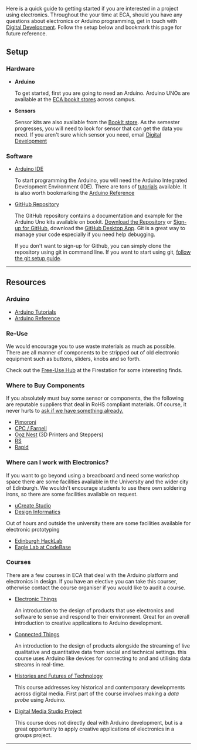 
Here is a quick guide to getting started if you are interested in a project using electronics. Throughout the your time at ECA, should you have any questions about electronics or Arduino programming, get in touch with [Digital Development](mailto:DigiDevECA@ed.ac.uk?subject=Help!). Follow the setup below and bookmark this page for future reference.

## Setup

### Hardware

- **Arduino**

  To get started, first you are going to need an Arduino. Arduino UNOs are available at the [ECA bookit stores](https://bookit.eca.ed.ac.uk/av/) across campus.

- **Sensors**

  Sensor kits are also available from the [BookIt store](https://bookit.eca.ed.ac.uk/av/). As the semester progresses, you will need to look for sensor that can get the data you need. If you aren't sure which sensor you need, email [Digital Development](mailto:DigiDevECA@ed.ac.uk?subject=Help%20With%20Sensors&body=Hi,%0A%0AI%20Need%20X%20in%20order%20to%20do%20Y.%20Which%20sensor%20do%20I%20need?)

### Software

- [Arduino IDE](https://www.arduino.cc)

  To start programming the Arduino, you will need the Arduino Integrated Development Environment (IDE). There are tons of [tutorials](https://www.arduino.cc/en/Tutorial/HomePage) available. It is also worth bookmarking the [Arduino Reference](https://www.arduino.cc/reference/en/)

- [GitHub Repository](https://github.com/Edinburgh-College-of-Art/arduino-examples)

  The GitHub repository contains a documentation and example for the Arduino Uno kits available on bookit. [Download the Repository](https://github.com/Edinburgh-College-of-Art/arduino-examples/archive/master.zip) or [Sign-up for GitHub](https://github.com), download the [GitHub Desktop App](https://desktop.github.com). Git is a great way to manage your code especially if you need help debugging.

  If you don't want to sign-up for Github, you can simply clone the repository using git in command line. If you want to start using git, [follow the git setup guide](#Git-Windows).

---

## Resources

### Arduino

- [Arduino Tutorials](https://www.arduino.cc/en/Tutorial/HomePage)
- [Arduino Reference](https://www.arduino.cc/reference/en/)

### Re-Use

We would encourage you to use waste materials as much as possible. There are all manner of components to be stripped out of old electronic equipment such as buttons, sliders, knobs and so forth.

Check out the [Free-Use Hub](https://www.eca.ed.ac.uk/facility/free-use-hub) at the Firestation for some interesting finds.

### Where to Buy Components

If you absolutely must buy some sensor or components, the the following are reputable suppliers that deal in RoHS compliant materials. Of course, it never hurts to [ask if we have something already.](mailto:DigiDevECA@ed.ac.uk?Subject=Sensors&Body=Hi%2C%0A%0ADo%20you%20have%20X%20I%20can%20beg%2C%20borrow%20or%20steal%3F)

- [Pimoroni](https://shop.pimoroni.com/)
- [CPC / Farnell](http://cpc.farnell.com)
- [Ooz Nest](https://ooznest.co.uk/) (3D Printers and Steppers)
- [RS](http://uk.rs-online.com/)
- [Rapid](http://www.rapidonline.com/)

### Where can I work with Electronics?

If you want to go beyond using a breadboard and need some workshop space there are some facilities available in the University and the wider city of Edinburgh. We wouldn't encourage students to use there own soldering irons, so there are some facilities available on request.

- [uCreate Studio](https://www.ucreatestudio.is.ed.ac.uk)
- [Design Informatics](https://www.eca.ed.ac.uk/profile/mark-kobine)

Out of hours and outside the university there are some facilities available for electronic prototyping

- [Edinburgh HackLab](https://edinburghhacklab.com)
- [Eagle Lab at CodeBase](https://labs.uk.barclays/locations/edinburgh)

### Courses

There are a few courses in ECA that deal with the Arduino platform and electronics in design. If you have an elective you can take this courser, otherwise contact the course organiser if you would like to audit a course.

- [Electronic Things](https://path.is.ed.ac.uk/courses/DESI08084_SV1_SEM2)

  An introduction to the design of products that use electronics and software to sense and respond to their environment. Great for an overall introduction to creative applications to Arduino development.

- [Connected Things](https://path.is.ed.ac.uk/courses/DESI10057_SV1_SEM2)

  An introduction to the design of products alongside the streaming of live qualitative and quantitative data from social and technical settings. this course uses Arduino like devices for connecting to and and utilising data streams in real-time.

- [Histories and Futures of Technology](https://path.is.ed.ac.uk/courses/DESI11073_SS1_SEM1)

  This course addresses key historical and contemporary developments across digital media. First part of the course involves making a _data probe_ using Arduino.

- [Digital Media Studio Project](https://path.is.ed.ac.uk/courses/ARCH11006_SV1_SEM2)

  This course does not directly deal with Arduino development, but is a great opportunity to apply creative applications of electronics in a groups project.


---
